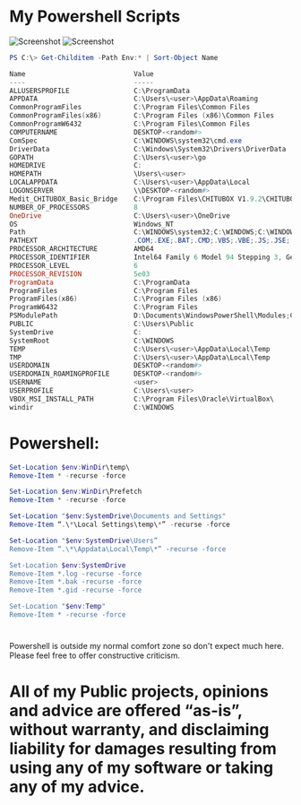 # My Powershell Scripts
![Screenshot](https://img.shields.io/badge/Language-Powershell-blue)
![Screenshot](https://img.shields.io/badge/Platform-Windows-brightgreen)



```Powershell
PS C:\> Get-Childitem -Path Env:* | Sort-Object Name

Name                           Value
----                           -----
ALLUSERSPROFILE                C:\ProgramData
APPDATA                        C:\Users\<user>\AppData\Roaming
CommonProgramFiles             C:\Program Files\Common Files
CommonProgramFiles(x86)        C:\Program Files (x86)\Common Files
CommonProgramW6432             C:\Program Files\Common Files
COMPUTERNAME                   DESKTOP-<random#>
ComSpec                        C:\WINDOWS\system32\cmd.exe
DriverData                     C:\Windows\System32\Drivers\DriverData
GOPATH                         C:\Users\<user>\go
HOMEDRIVE                      C:
HOMEPATH                       \Users\<user>
LOCALAPPDATA                   C:\Users\<user>\AppData\Local
LOGONSERVER                    \\DESKTOP-<random#>
Medit_CHITUBOX_Basic_Bridge    C:\Program Files\CHITUBOX V1.9.2\CHITUBOX.exe
NUMBER_OF_PROCESSORS           8
OneDrive                       C:\Users\<user>\OneDrive
OS                             Windows_NT
Path                           C:\WINDOWS\system32;C:\WINDOWS;C:\WINDOWS\System32\Wbem;C:\WINDOWS\System32\WindowsPowerShell\v1.0\;C:\WINDOWS\System32\OpenSSH\;C:\Python27amd64;C:\Python27amd64\Scripts;C:\Program Files\Go\bin;C:\User...
PATHEXT                        .COM;.EXE;.BAT;.CMD;.VBS;.VBE;.JS;.JSE;.WSF;.WSH;.MSC;.CPL
PROCESSOR_ARCHITECTURE         AMD64
PROCESSOR_IDENTIFIER           Intel64 Family 6 Model 94 Stepping 3, GenuineIntel
PROCESSOR_LEVEL                6
PROCESSOR_REVISION             5e03
ProgramData                    C:\ProgramData
ProgramFiles                   C:\Program Files
ProgramFiles(x86)              C:\Program Files (x86)
ProgramW6432                   C:\Program Files
PSModulePath                   D:\Documents\WindowsPowerShell\Modules;C:\Program Files\WindowsPowerShell\Modules;C:\WINDOWS\system32\WindowsPowerShell\v1.0\Modules
PUBLIC                         C:\Users\Public
SystemDrive                    C:
SystemRoot                     C:\WINDOWS
TEMP                           C:\Users\<user>\AppData\Local\Temp
TMP                            C:\Users\<user>\AppData\Local\Temp
USERDOMAIN                     DESKTOP-<random#>
USERDOMAIN_ROAMINGPROFILE      DESKTOP-<random#>
USERNAME                       <user>
USERPROFILE                    C:\Users\<user>
VBOX_MSI_INSTALL_PATH          C:\Program Files\Oracle\VirtualBox\
windir                         C:\WINDOWS
```



# Powershell: 
```Powershell
Set-Location $env:WinDir\temp\
Remove-Item * -recurse -force

Set-Location $env:WinDir\Prefetch
Remove-Item * -recurse -force

Set-Location "$env:SystemDrive\Documents and Settings"
Remove-Item “.\*\Local Settings\temp\*” -recurse -force

Set-Location "$env:SystemDrive\Users”
Remove-Item “.\*\Appdata\Local\Temp\*” -recurse -force

Set-Location $env:SystemDrive
Remove-Item *.log -recurse -force
Remove-Item *.bak -recurse -force
Remove-Item *.gid -recurse -force

Set-Location "$env:Temp"
Remove-Item * -recurse -force
```





#
Powershell is outside my normal comfort zone so don't expect much here. 
Please feel free to offer constructive criticism.











# All of my Public projects, opinions and advice are offered “as-is”, without warranty, and disclaiming liability for damages resulting from using any of my software or taking any of my advice.
